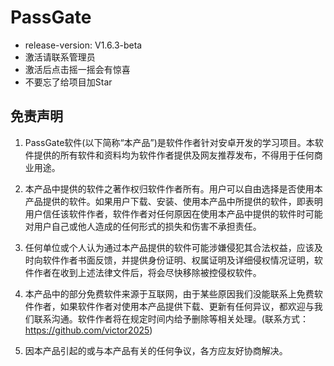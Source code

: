 # PassGate

* release-version: V1.6.3-beta
* 激活请联系管理员
* 激活后点击摇一摇会有惊喜
* 不要忘了给项目加Star

## 免责声明

1. PassGate软件(以下简称“本产品”)是软件作者针对安卓开发的学习项目。本软件提供的所有软件和资料均为软件作者提供及网友推荐发布，不得用于任何商业用途。

2. 本产品中提供的软件之著作权归软件作者所有。用户可以自由选择是否使用本产品提供的软件。如果用户下载、安装、使用本产品中所提供的软件，即表明用户信任该软件作者，软件作者对任何原因在使用本产品中提供的软件时可能对用户自己或他人造成的任何形式的损失和伤害不承担责任。

3. 任何单位或个人认为通过本产品提供的软件可能涉嫌侵犯其合法权益，应该及时向软件作者书面反馈，并提供身份证明、权属证明及详细侵权情况证明，软件作者在收到上述法律文件后，将会尽快移除被控侵权软件。

4. 本产品中的部分免费软件来源于互联网，由于某些原因我们没能联系上免费软件作者，如果软件作者对使用本产品提供下载、更新有任何异议，都欢迎与我们联系沟通。软件作者将在规定时间内给予删除等相关处理。(联系方式：https://github.com/victor2025)

5. 因本产品引起的或与本产品有关的任何争议，各方应友好协商解决。

   

